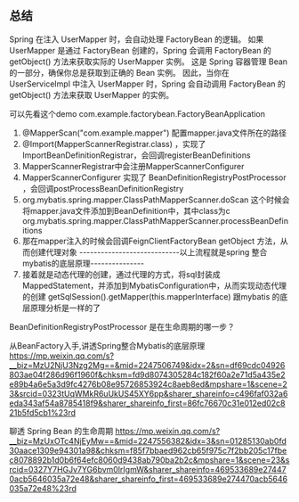 ## 总结
Spring 在注入 UserMapper 时，会自动处理 FactoryBean 的逻辑。
如果 UserMapper 是通过 FactoryBean 创建的，Spring 会调用 FactoryBean 的 getObject() 方法来获取实际的 UserMapper 实例。
这是 Spring 容器管理 Bean 的一部分，确保你总是获取到正确的 Bean 实例。
因此，当你在 UserServiceImpl 中注入 UserMapper 时，Spring 会自动调用 FactoryBean 的 getObject() 方法来获取 UserMapper 的实例。

可以先看这个demo com.example.factorybean.FactoryBeanApplication


1. @MapperScan("com.example.mapper") 配置mapper.java文件所在的路径
2. @Import(MapperScannerRegistrar.class)  ，实现了ImportBeanDefinitionRegistrar，会回调registerBeanDefinitions
3. MapperScannerRegistrar中会注册MapperScannerConfigurer
4. MapperScannerConfigurer 实现了 BeanDefinitionRegistryPostProcessor ，会回调postProcessBeanDefinitionRegistry
5. org.mybatis.spring.mapper.ClassPathMapperScanner.doScan 这个时候会将mapper.java文件添加到BeanDefinition中，其中class为c
org.mybatis.spring.mapper.ClassPathMapperScanner.processBeanDefinitions
6. 那在mapper注入的时候会回调FeignClientFactoryBean getObject 方法，从而创建代理对象
----------------------------以上流程就是spring 整合mybatis的底层原理---------------
7. 接着就是动态代理的创建，通过代理的方式，将sql封装成MappedStatement，并添加到MybatisConfiguration中，从而实现动态代理的创建
   getSqlSession().getMapper(this.mapperInterface) 跟mybatis 的底层原理分析是一样的了



BeanDefinitionRegistryPostProcessor 是在生命周期的哪一步？

从BeanFactory入手,讲透Spring整合Mybatis的底层原理 https://mp.weixin.qq.com/s?__biz=MzU2NjU3Nzg2Mg==&mid=2247506749&idx=2&sn=df69cdc04926803ae04f286d96f1960f&chksm=fd9d8074305284c182f60a2e71d5a435e2e89b4a6e5a3d9fc4276b08e95726853924c8aeb8ed&mpshare=1&scene=23&srcid=0323tUqWMkR6uUkUS45XY6pp&sharer_shareinfo=c496faf032a6eda343af54a8785418f9&sharer_shareinfo_first=86fc76670c31e012ed02c821b5fd5cb1%23rd

聊透 Spring Bean 的生命周期 https://mp.weixin.qq.com/s?__biz=MzUxOTc4NjEyMw==&mid=2247556382&idx=3&sn=01285130ab0fd30aace1309e94301a98&chksm=f85f7bbaed962cb65f975c7f2bb205c17fbec8078892b1d0b6f64efc8060d9438ab790ba2b2c&mpshare=1&scene=23&srcid=0327Y7HGJv7YG6bvm0lrIgmW&sharer_shareinfo=469533689e274470acb5646035a72e48&sharer_shareinfo_first=469533689e274470acb5646035a72e48%23rd
